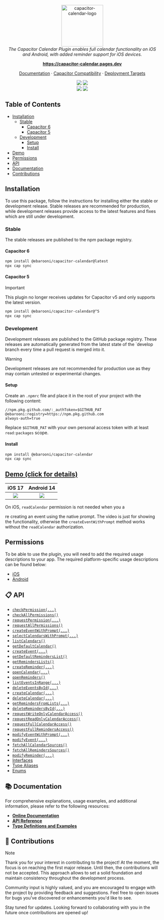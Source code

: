 <p align="center">
  <img src="assets/images/text-logo.png" alt="capacitor-calendar-logo" height="136"/>
  <br>
    <em>
        The Capacitor Calendar Plugin enables full calendar functionality on iOS and Android, with added reminder support for iOS devices.
    </em>
</p>
<p align="center">
    <a href="https://capacitor-calendar.pages.dev/"><strong>https://capacitor-calendar.pages.dev</strong></a>
    <br>
</p>
<p align="center">
    <a href="documentation.md">Documentation</a>
    ·
    <a href="SECURITY.md#capacitor-compatibility">Capacitor Compatibility</a>
    ·
    <a href="SECURITY.md#deployment-targets">Deployment Targets</a>
    <br>
</p>
<p align="center">
    <img src="https://img.shields.io/maintenance/yes/2024?style=flat-square" />
    <a href="https://www.npmjs.com/package/@ebarooni/capacitor-calendar"><img src="https://img.shields.io/npm/l/@ebarooni/capacitor-calendar?style=flat-square" /></a>
    <br>
    <a href="https://www.npmjs.com/package/@ebarooni/capacitor-calendar"><img src="https://img.shields.io/npm/dw/@ebarooni/capacitor-calendar?style=flat-square" /></a>
    <a href="https://www.npmjs.com/package/@ebarooni/capacitor-calendar"><img src="https://img.shields.io/npm/v/@ebarooni/capacitor-calendar?style=flat-square" /></a>
</p>

## Table of Contents

- [Installation](#installation)
  - [Stable](#stable)
    - [Capacitor 6](#capacitor-6)
    - [Capacitor 5](#capacitor-5)
  - [Development](#development)
    - [Setup](#setup)
    - [Install](#install-1)
- [Demo](#demo--click-for-details-)
- [Permissions](#permissions)
- [API](#-api)
- [Documentation](#-documentation)
- [Contributions](#-contributions)

## Installation

To use this package, follow the instructions for installing either the stable or development release.
Stable releases are recommended for production, while development releases provide access to the latest features and
fixes which are still under development.

### Stable

The stable releases are published to the npm package registry.

#### Capacitor 6

```bash
npm install @ebarooni/capacitor-calendar@latest
npx cap sync
```

#### Capacitor 5

> [!IMPORTANT]  
> This plugin no longer receives updates for Capacitor v5 and only supports the latest version.

```bash
npm install @ebarooni/capacitor-calendar@^5
npx cap sync
```

### Development

Development releases are published to the GitHub package registry. These releases are automatically generated from the
latest state of the `develop branch every time a pull request is merged into it.

> [!WARNING]
> Development releases are not recommended for production use as they may contain untested or experimental changes.

#### Setup

Create an `.npmrc` file and place it in the root of your project with the following content:

```
//npm.pkg.github.com/:_authToken=$GITHUB_PAT
@ebarooni:registry=https://npm.pkg.github.com
always-auth=true
```

Replace `$GITHUB_PAT` with your own personal access token with at least `read:packages` scope.

#### Install

```bash
npm install @ebarooni/capacitor-calendar
npx cap sync
```

## [Demo (click for details)](./example/README.md)

|                 iOS 17                 |                 Android 14                 |
| :------------------------------------: | :----------------------------------------: |
| ![](./example/src/assets/ios-demo.gif) | ![](./example/src/assets/android-demo.gif) |

On iOS, `readCalendar` permission is not needed when you a

re creating an event using the native prompt.
The video is just for showing the functionality, otherwise the `createEventWithPrompt` method works without the `readCalendar` authorization.

## Permissions

To be able to use the plugin, you will need to add the required usage descriptions to your app. The required platform-specific
usage descriptions can be found below:

- [iOS](./docs/usage-descriptions/ios.md)
- [Android](./docs/usage-descriptions/android.md)

## 📋 API

<docgen-index>

* [`checkPermission(...)`](#checkpermission)
* [`checkAllPermissions()`](#checkallpermissions)
* [`requestPermission(...)`](#requestpermission)
* [`requestAllPermissions()`](#requestallpermissions)
* [`createEventWithPrompt(...)`](#createeventwithprompt)
* [`selectCalendarsWithPrompt(...)`](#selectcalendarswithprompt)
* [`listCalendars()`](#listcalendars)
* [`getDefaultCalendar()`](#getdefaultcalendar)
* [`createEvent(...)`](#createevent)
* [`getDefaultRemindersList()`](#getdefaultreminderslist)
* [`getRemindersLists()`](#getreminderslists)
* [`createReminder(...)`](#createreminder)
* [`openCalendar(...)`](#opencalendar)
* [`openReminders()`](#openreminders)
* [`listEventsInRange(...)`](#listeventsinrange)
* [`deleteEventsById(...)`](#deleteeventsbyid)
* [`createCalendar(...)`](#createcalendar)
* [`deleteCalendar(...)`](#deletecalendar)
* [`getRemindersFromLists(...)`](#getremindersfromlists)
* [`deleteRemindersById(...)`](#deleteremindersbyid)
* [`requestWriteOnlyCalendarAccess()`](#requestwriteonlycalendaraccess)
* [`requestReadOnlyCalendarAccess()`](#requestreadonlycalendaraccess)
* [`requestFullCalendarAccess()`](#requestfullcalendaraccess)
* [`requestFullRemindersAccess()`](#requestfullremindersaccess)
* [`modifyEventWithPrompt(...)`](#modifyeventwithprompt)
* [`modifyEvent(...)`](#modifyevent)
* [`fetchAllCalendarSources()`](#fetchallcalendarsources)
* [`fetchAllRemindersSources()`](#fetchallreminderssources)
* [`modifyReminder(...)`](#modifyreminder)
* [Interfaces](#interfaces)
* [Type Aliases](#type-aliases)
* [Enums](#enums)

</docgen-index>

## 📚 Documentation

For comprehensive explanations, usage examples, and additional information, please refer to the following resources:

- **[Online Documentation](https://ebarooni.github.io/capacitor-calendar/)**
- **[API Reference](docs/api-reference.md)**
- **[Type Definitions and Examples](src/definitions.ts)**

## 💙 Contributions

> [!NOTE]
> Thank you for your interest in contributing to the project! At the moment, the focus is on reaching the first major
> release. Until then, the contributions will not be accepted. This approach allows to set a solid
> foundation and maintain consistency throughout the development process.
>
> Community input is highly valued, and you are encouraged to engage with the project by providing feedback and suggestions.
> Feel free to open issues for bugs you've discovered or enhancements you'd like to see.
>
> Stay tuned for updates. Looking forward to collaborating with you in the future once contributions are opened up!
